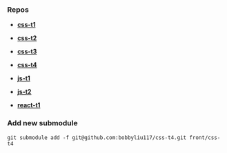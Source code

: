 ### Repos
- [**css-t1**](https://github.com/bobbyliu117/css-t1)
- [**css-t2**](https://github.com/bobbyliu117/css-t2)
- [**css-t3**](https://github.com/bobbyliu117/css-t3)
- [**css-t4**](https://github.com/bobbyliu117/css-t4)

- [**js-t1**](https://github.com/bobbyliu117/js-t1)
- [**js-t2**](https://github.com/bobbyliu117/js-t2)

- [**react-t1**](https://github.com/bobbyliu117/react-t1)

### Add new submodule
```git
git submodule add -f git@github.com:bobbyliu117/css-t4.git front/css-t4
```